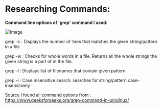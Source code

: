 # Researching Commands:

**Command line options of 'grep' command I used:**

![Image](grep.png)

grep -c : Displays the number of lines that matches the given string/pattern in a file


grep -w : Checks for whole words in a file. Returns all the whole strings the given string is a part of in the file.


grep -l : Displays list of filenames that contain given pattern


grep -i : Case insensitive search: searches for string/pattern case-insensitively

Source I found all command options from : https://www.geeksforgeeks.org/grep-command-in-unixlinux/
